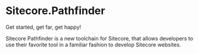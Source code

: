 # Sitecore.Pathfinder

Get started, get far, get happy!

Sitecore Pathfinder is a new toolchain for Sitecore, that allows developers to use their favorite tool in a 
familiar fashion to develop Sitecore websites.


